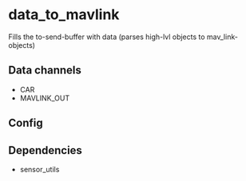 # data_to_mavlink
Fills the to-send-buffer with data (parses high-lvl objects to mav_link-objects)
## Data channels
- CAR
- MAVLINK_OUT

## Config

## Dependencies
 * sensor_utils
